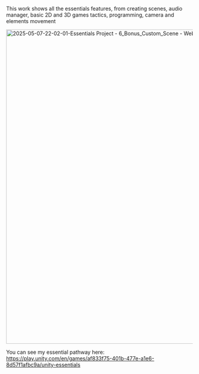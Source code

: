 This work shows all the essentials features, from creating scenes, audio manager, basic 2D and 3D games tactics, programming, camera and elements movement

<img width="847" alt="2025-05-07-22-02-01-Essentials Project - 6_Bonus_Custom_Scene - Web - Unity 6 Preview (6000 0 16f1)_-000640" src="https://github.com/user-attachments/assets/8cf0ef9b-5012-4931-a1d2-59dcbbd064f8" />

 You can see my essential pathway here: https://play.unity.com/en/games/af833f75-401b-477e-a1e6-8d57f1afbc9a/unity-essentials

 
